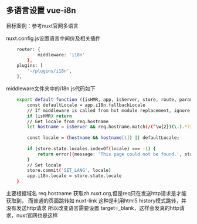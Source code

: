 ## 多语言设置 vue-i8n

目标案例：参考nuxt官网多语言

nuxt.config.js设置语言中间价及相关插件

```sh
    router: {
            middleware: 'i18n'
        },
    plugins: [
        '~/plugins/i18n',
    ],
```
middleware文件夹中的i18n.js代码如下
```sh 
    export default function ({isHMR, app, isServer, store, route, params, error, redirect, req}) {
        const defaultLocale = app.i18n.fallbackLocale
        // If middleware is called from hot module replacement, ignore it
        if (isHMR) return
        // Get locale from req.hostname
        let hostname = isServer && req.hostname.match(/(^\w{2})(\.).*?io/i);
    
        const locale = (hostname && hostname[1]) || defaultLocale;
    
        if (store.state.locales.indexOf(locale) === -1) {
            return error({message: 'This page could not be found.', statusCode: 404})
        }
        // Set locale
        store.commit('SET_LANG', locale)
        app.i18n.locale = store.state.locale
    }

```
主要根据域名 req.hostname 获取zh.nuxt.org,但是req只在发送http请求是才能获取到，
而普通的页面跳转如 nuxt-link 这种是利用html5 history模式跳转，并没有发送http请求
所以改变语言需要设置 target=_blank，这样会发真的http请求，nuxt官网也是这样
